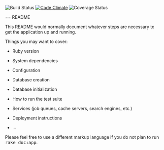 ![Build Status](https://codeship.com/projects/67e0fb40-4db4-0133-ff9e-524cf6105349/status?branch=master)
[![Code Climate](https://codeclimate.com/github/hailexiao/Rentr/badges/gpa.svg)](https://codeclimate.com/github/hailexiao/Rentr)
![Coverage Status](https://coveralls.io/repos/github/hailexiao/rentr/badge.png)

== README

This README would normally document whatever steps are necessary to get the
application up and running.

Things you may want to cover:

* Ruby version

* System dependencies

* Configuration

* Database creation

* Database initialization

* How to run the test suite

* Services (job queues, cache servers, search engines, etc.)

* Deployment instructions

* ...


Please feel free to use a different markup language if you do not plan to run
<tt>rake doc:app</tt>.
